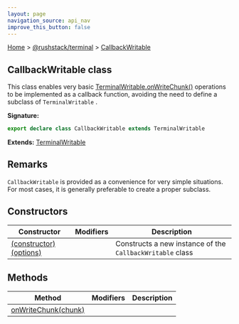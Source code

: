 ```yaml
---
layout: page
navigation_source: api_nav
improve_this_button: false
---
```



[Home](./index.md) &gt; [@rushstack/terminal](./terminal.md) &gt; [CallbackWritable](./terminal.callbackwritable.md)

## CallbackWritable class

This class enables very basic [TerminalWritable.onWriteChunk()](./terminal.terminalwritable.onwritechunk.md) operations to be implemented as a callback function, avoiding the need to define a subclass of `TerminalWritable` .

<b>Signature:</b>

```typescript
export declare class CallbackWritable extends TerminalWritable
```
<b>Extends:</b> [TerminalWritable](./terminal.terminalwritable.md)

## Remarks

`CallbackWritable` is provided as a convenience for very simple situations. For most cases, it is generally preferable to create a proper subclass.

## Constructors

|  Constructor | Modifiers | Description |
|  --- | --- | --- |
|  [(constructor)(options)](./terminal.callbackwritable._constructor_.md) |  | Constructs a new instance of the <code>CallbackWritable</code> class |

## Methods

|  Method | Modifiers | Description |
|  --- | --- | --- |
|  [onWriteChunk(chunk)](./terminal.callbackwritable.onwritechunk.md) |  |  |
